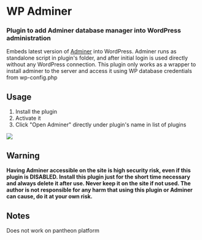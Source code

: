 # WP Adminer

### Plugin to add Adminer database manager into WordPress administration

Embeds latest version of [Adminer](https://www.adminer.org) into WordPress. Adminer runs as standalone script in plugin's folder, and after initial login is used directly without any WordPress connection. This plugin only works as a wrapper to install adminer to the server and access it using WP database credentials from wp-config.php

## Usage

1. Install the plugin
2. Activate it
3. Click "Open Adminer" directly under plugin's name in list of plugins

![](docs/screenshot.png)

## Warning

**Having Adminer accessible on the site is high security risk, even if this plugin is DISABLED. Install this plugin just for the short time necessary and always delete it after use. Never keep it on the site if not used. The author is not responsible for any harm that using this plugin or Adminer can cause, do it at your own risk.**

## Notes

Does not work on pantheon platform
